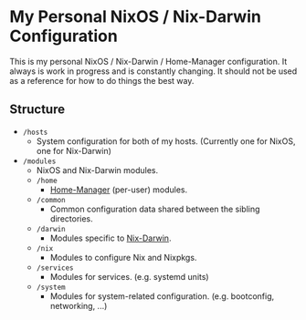 # My Personal NixOS / Nix-Darwin Configuration

This is my personal NixOS / Nix-Darwin / Home-Manager configuration. It always is work in progress and is
constantly changing. It should not be used as a reference for how to do things the best way.

## Structure

- `/hosts`
  - System configuration for both of my hosts. (Currently one for NixOS, one for Nix-Darwin)
- `/modules`
  - NixOS and Nix-Darwin modules.
  - `/home`
    - [Home-Manager](https://github.com/nix-community/home-manager) (per-user) modules.
  - `/common`
    - Common configuration data shared between the sibling directories.
  - `/darwin`
    - Modules specific to  [Nix-Darwin](https://github.com/LnL7/nix-darwin).
  - `/nix`
    - Modules to configure Nix and Nixpkgs.
  - `/services`
    - Modules for services. (e.g. systemd units)
  - `/system`
    - Modules for system-related configuration. (e.g. bootconfig, networking, ...)

